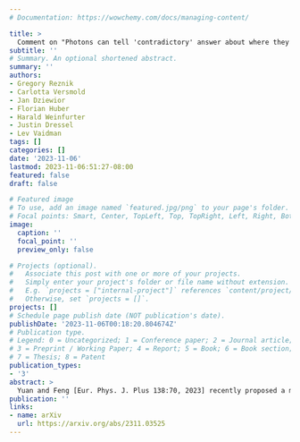 ```yaml
---
# Documentation: https://wowchemy.com/docs/managing-content/

title: >
  Comment on "Photons can tell 'contradictory' answer about where they have been"
subtitle: ''
# Summary. An optional shortened abstract.
summary: ''
authors:
- Gregory Reznik
- Carlotta Versmold
- Jan Dziewior
- Florian Huber
- Harald Weinfurter
- Justin Dressel
- Lev Vaidman
tags: []
categories: []
date: '2023-11-06'
lastmod: 2023-11-06:51:27-08:00
featured: false
draft: false

# Featured image
# To use, add an image named `featured.jpg/png` to your page's folder.
# Focal points: Smart, Center, TopLeft, Top, TopRight, Left, Right, BottomLeft, Bottom, BottomRight.
image:
  caption: ''
  focal_point: ''
  preview_only: false

# Projects (optional).
#   Associate this post with one or more of your projects.
#   Simply enter your project's folder or file name without extension.
#   E.g. `projects = ["internal-project"]` references `content/project/deep-learning/index.md`.
#   Otherwise, set `projects = []`.
projects: []
# Schedule page publish date (NOT publication's date).
publishDate: '2023-11-06T00:18:20.804674Z'
# Publication type.
# Legend: 0 = Uncategorized; 1 = Conference paper; 2 = Journal article;
# 3 = Preprint / Working Paper; 4 = Report; 5 = Book; 6 = Book section;
# 7 = Thesis; 8 = Patent
publication_types:
- '3'
abstract: >
  Yuan and Feng [Eur. Phys. J. Plus 138:70, 2023] recently proposed a modification of the nested Mach-Zehnder interferometer experiment performed by Danan et al. [Phys. Rev. Lett. 111:240402, 2013] and argued that photons give "contradictory" answers about where they have been, when traces are locally imprinted on them in different ways. They concluded that their results are comprehensible from what they call the "three-path interference viewpoint", but difficult to explain from the "discontinuous trajectory" viewpoint advocated by Danan et al. We argue that the weak trace approach (the basis of the "discontinuous trajectory" viewpoint) provides a consistent explanation of the Yuan-Feng experiment. The contradictory messages of the photons are just another example of photons lying about where they have been when the experimental method of Danan et al. is applied in an inappropriate setup.
publication: ''
links:
- name: arXiv
  url: https://arxiv.org/abs/2311.03525
---
```

